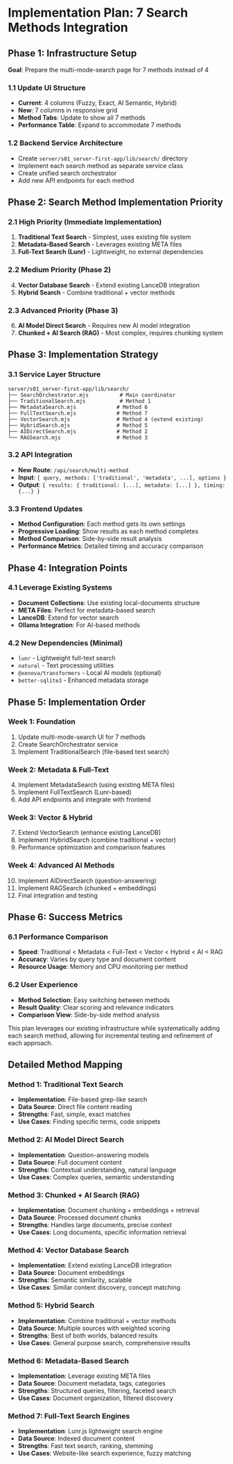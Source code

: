 # Implementation Plan: 7 Search Methods Integration

## Phase 1: Infrastructure Setup
**Goal**: Prepare the multi-mode-search page for 7 methods instead of 4

### 1.1 Update UI Structure
- **Current**: 4 columns (Fuzzy, Exact, AI Semantic, Hybrid)
- **New**: 7 columns in responsive grid
- **Method Tabs**: Update to show all 7 methods
- **Performance Table**: Expand to accommodate 7 methods

### 1.2 Backend Service Architecture
- Create `server/s01_server-first-app/lib/search/` directory
- Implement each search method as separate service class
- Create unified search orchestrator
- Add new API endpoints for each method

## Phase 2: Search Method Implementation Priority

### 2.1 High Priority (Immediate Implementation)
1. **Traditional Text Search** - Simplest, uses existing file system
2. **Metadata-Based Search** - Leverages existing META files
3. **Full-Text Search (Lunr)** - Lightweight, no external dependencies

### 2.2 Medium Priority (Phase 2)
4. **Vector Database Search** - Extend existing LanceDB integration
5. **Hybrid Search** - Combine traditional + vector methods

### 2.3 Advanced Priority (Phase 3)
6. **AI Model Direct Search** - Requires new AI model integration
7. **Chunked + AI Search (RAG)** - Most complex, requires chunking system

## Phase 3: Implementation Strategy

### 3.1 Service Layer Structure
```
server/s01_server-first-app/lib/search/
├── SearchOrchestrator.mjs          # Main coordinator
├── TraditionalSearch.mjs           # Method 1
├── MetadataSearch.mjs             # Method 6  
├── FullTextSearch.mjs             # Method 7
├── VectorSearch.mjs               # Method 4 (extend existing)
├── HybridSearch.mjs               # Method 5
├── AIDirectSearch.mjs             # Method 2
└── RAGSearch.mjs                  # Method 3
```

### 3.2 API Integration
- **New Route**: `/api/search/multi-method`
- **Input**: `{ query, methods: ['traditional', 'metadata', ...], options }`
- **Output**: `{ results: { traditional: [...], metadata: [...] }, timing: {...} }`

### 3.3 Frontend Updates
- **Method Configuration**: Each method gets its own settings
- **Progressive Loading**: Show results as each method completes
- **Method Comparison**: Side-by-side result analysis
- **Performance Metrics**: Detailed timing and accuracy comparison

## Phase 4: Integration Points

### 4.1 Leverage Existing Systems
- **Document Collections**: Use existing local-documents structure
- **META Files**: Perfect for metadata-based search
- **LanceDB**: Extend for vector search
- **Ollama Integration**: For AI-based methods

### 4.2 New Dependencies (Minimal)
- `lunr` - Lightweight full-text search
- `natural` - Text processing utilities
- `@xenova/transformers` - Local AI models (optional)
- `better-sqlite3` - Enhanced metadata storage

## Phase 5: Implementation Order

### Week 1: Foundation
1. Update multi-mode-search UI for 7 methods
2. Create SearchOrchestrator service
3. Implement TraditionalSearch (file-based text search)

### Week 2: Metadata & Full-Text
4. Implement MetadataSearch (using existing META files)
5. Implement FullTextSearch (Lunr-based)
6. Add API endpoints and integrate with frontend

### Week 3: Vector & Hybrid
7. Extend VectorSearch (enhance existing LanceDB)
8. Implement HybridSearch (combine traditional + vector)
9. Performance optimization and comparison features

### Week 4: Advanced AI Methods
10. Implement AIDirectSearch (question-answering)
11. Implement RAGSearch (chunked + embeddings)
12. Final integration and testing

## Phase 6: Success Metrics

### 6.1 Performance Comparison
- **Speed**: Traditional < Metadata < Full-Text < Vector < Hybrid < AI < RAG
- **Accuracy**: Varies by query type and document content
- **Resource Usage**: Memory and CPU monitoring per method

### 6.2 User Experience
- **Method Selection**: Easy switching between methods
- **Result Quality**: Clear scoring and relevance indicators
- **Comparison View**: Side-by-side method analysis

This plan leverages our existing infrastructure while systematically adding each search method, allowing for incremental testing and refinement of each approach.

## Detailed Method Mapping

### Method 1: Traditional Text Search
- **Implementation**: File-based grep-like search
- **Data Source**: Direct file content reading
- **Strengths**: Fast, simple, exact matches
- **Use Cases**: Finding specific terms, code snippets

### Method 2: AI Model Direct Search  
- **Implementation**: Question-answering models
- **Data Source**: Full document content
- **Strengths**: Contextual understanding, natural language
- **Use Cases**: Complex queries, semantic understanding

### Method 3: Chunked + AI Search (RAG)
- **Implementation**: Document chunking + embeddings + retrieval
- **Data Source**: Processed document chunks
- **Strengths**: Handles large documents, precise context
- **Use Cases**: Long documents, specific information retrieval

### Method 4: Vector Database Search
- **Implementation**: Extend existing LanceDB integration
- **Data Source**: Document embeddings
- **Strengths**: Semantic similarity, scalable
- **Use Cases**: Similar content discovery, concept matching

### Method 5: Hybrid Search
- **Implementation**: Combine traditional + vector methods
- **Data Source**: Multiple sources with weighted scoring
- **Strengths**: Best of both worlds, balanced results
- **Use Cases**: General purpose search, comprehensive results

### Method 6: Metadata-Based Search
- **Implementation**: Leverage existing META files
- **Data Source**: Document metadata, tags, categories
- **Strengths**: Structured queries, filtering, faceted search
- **Use Cases**: Document organization, filtered discovery

### Method 7: Full-Text Search Engines
- **Implementation**: Lunr.js lightweight search engine
- **Data Source**: Indexed document content
- **Strengths**: Fast text search, ranking, stemming
- **Use Cases**: Website-like search experience, fuzzy matching